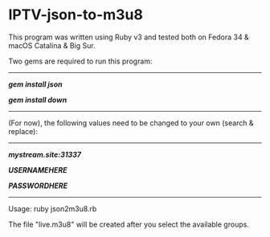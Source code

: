 # IPTV-json-to-m3u8

This program was written using Ruby v3 and tested both on Fedora 34 & macOS Catalina & Big Sur.

Two gems are required to run this program:

-----------------------------------------------------------------------------------------------

***gem install json***

***gem install down***

-----------------------------------------------------------------------------------------------

(For now), the following values need to be changed to your own (search & replace):

-----------------------------------------------------------------------------------------------

***mystream.site:31337***

***USERNAMEHERE***

***PASSWORDHERE***

-----------------------------------------------------------------------------------------------

Usage: ruby json2m3u8.rb

The file "live.m3u8" will be created after you select the available groups.
